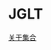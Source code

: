 # JGLT
 [关于集合](https://github.com/Viciivodka77/JGLT/blob/main/%E5%85%B3%E4%BA%8E%E9%9B%86%E5%90%88.md)
